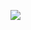 ![](https://github.com/Shanda1020/Processing/blob/master/Menger_Sponge_Fractal/Memger_Sponge.JPG?raw=true)

